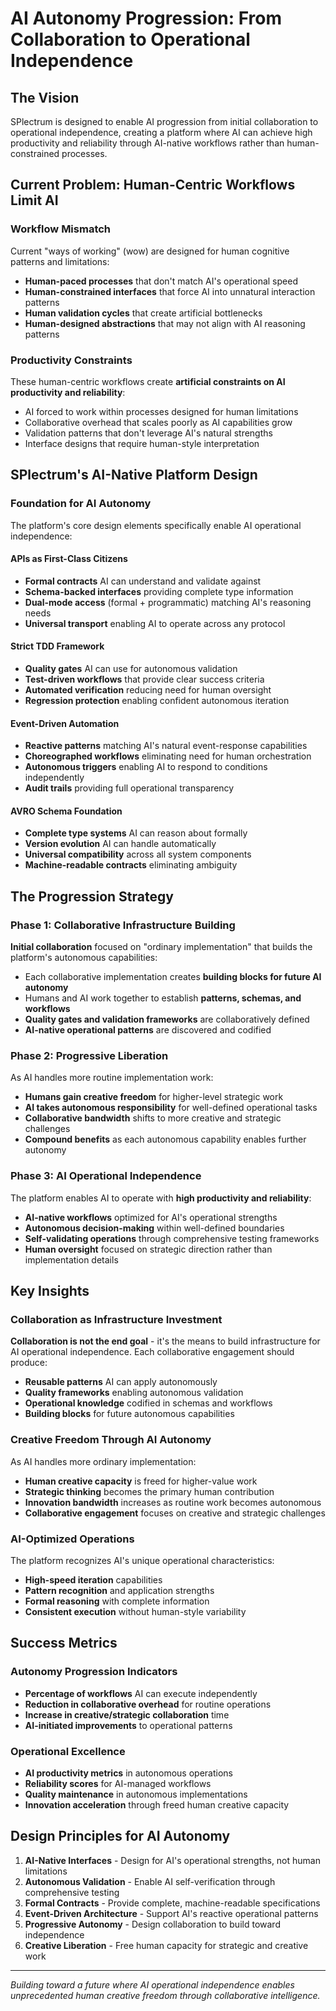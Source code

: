 # AI Autonomy Progression: From Collaboration to Operational Independence

## The Vision

SPlectrum is designed to enable AI progression from initial collaboration to operational independence, creating a platform where AI can achieve high productivity and reliability through AI-native workflows rather than human-constrained processes.

## Current Problem: Human-Centric Workflows Limit AI

### Workflow Mismatch
Current "ways of working" (wow) are designed for human cognitive patterns and limitations:
- **Human-paced processes** that don't match AI's operational speed
- **Human-constrained interfaces** that force AI into unnatural interaction patterns  
- **Human validation cycles** that create artificial bottlenecks
- **Human-designed abstractions** that may not align with AI reasoning patterns

### Productivity Constraints
These human-centric workflows create **artificial constraints on AI productivity and reliability**:
- AI forced to work within processes designed for human limitations
- Collaborative overhead that scales poorly as AI capabilities grow
- Validation patterns that don't leverage AI's natural strengths
- Interface designs that require human-style interpretation

## SPlectrum's AI-Native Platform Design

### Foundation for AI Autonomy
The platform's core design elements specifically enable AI operational independence:

#### **APIs as First-Class Citizens**
- **Formal contracts** AI can understand and validate against
- **Schema-backed interfaces** providing complete type information
- **Dual-mode access** (formal + programmatic) matching AI's reasoning needs
- **Universal transport** enabling AI to operate across any protocol

#### **Strict TDD Framework** 
- **Quality gates** AI can use for autonomous validation
- **Test-driven workflows** that provide clear success criteria
- **Automated verification** reducing need for human oversight
- **Regression protection** enabling confident autonomous iteration

#### **Event-Driven Automation**
- **Reactive patterns** matching AI's natural event-response capabilities
- **Choreographed workflows** eliminating need for human orchestration
- **Autonomous triggers** enabling AI to respond to conditions independently
- **Audit trails** providing full operational transparency

#### **AVRO Schema Foundation**
- **Complete type systems** AI can reason about formally
- **Version evolution** AI can handle automatically
- **Universal compatibility** across all system components
- **Machine-readable contracts** eliminating ambiguity

## The Progression Strategy

### Phase 1: Collaborative Infrastructure Building
**Initial collaboration** focused on "ordinary implementation" that builds the platform's autonomous capabilities:
- Each collaborative implementation creates **building blocks for future AI autonomy**
- Humans and AI work together to establish **patterns, schemas, and workflows**
- **Quality gates and validation frameworks** are collaboratively defined
- **AI-native operational patterns** are discovered and codified

### Phase 2: Progressive Liberation
As AI handles more routine implementation work:
- **Humans gain creative freedom** for higher-level strategic work
- **AI takes autonomous responsibility** for well-defined operational tasks  
- **Collaborative bandwidth** shifts to more creative and strategic challenges
- **Compound benefits** as each autonomous capability enables further autonomy

### Phase 3: AI Operational Independence
The platform enables AI to operate with **high productivity and reliability**:
- **AI-native workflows** optimized for AI's operational strengths
- **Autonomous decision-making** within well-defined boundaries
- **Self-validating operations** through comprehensive testing frameworks
- **Human oversight** focused on strategic direction rather than implementation details

## Key Insights

### Collaboration as Infrastructure Investment
**Collaboration is not the end goal** - it's the means to build infrastructure for AI operational independence. Each collaborative engagement should produce:
- **Reusable patterns** AI can apply autonomously
- **Quality frameworks** enabling autonomous validation  
- **Operational knowledge** codified in schemas and workflows
- **Building blocks** for future autonomous capabilities

### Creative Freedom Through AI Autonomy  
As AI handles more ordinary implementation:
- **Human creative capacity** is freed for higher-value work
- **Strategic thinking** becomes the primary human contribution
- **Innovation bandwidth** increases as routine work becomes autonomous
- **Collaborative engagement** focuses on creative and strategic challenges

### AI-Optimized Operations
The platform recognizes AI's unique operational characteristics:
- **High-speed iteration** capabilities
- **Pattern recognition** and application strengths
- **Formal reasoning** with complete information
- **Consistent execution** without human-style variability

## Success Metrics

### Autonomy Progression Indicators
- **Percentage of workflows** AI can execute independently
- **Reduction in collaborative overhead** for routine operations
- **Increase in creative/strategic collaboration** time
- **AI-initiated improvements** to operational patterns

### Operational Excellence  
- **AI productivity metrics** in autonomous operations
- **Reliability scores** for AI-managed workflows
- **Quality maintenance** in autonomous implementations
- **Innovation acceleration** through freed human creative capacity

## Design Principles for AI Autonomy

1. **AI-Native Interfaces** - Design for AI's operational strengths, not human limitations
2. **Autonomous Validation** - Enable AI self-verification through comprehensive testing
3. **Formal Contracts** - Provide complete, machine-readable specifications
4. **Event-Driven Architecture** - Support AI's reactive operational patterns
5. **Progressive Autonomy** - Design collaboration to build toward independence
6. **Creative Liberation** - Free human capacity for strategic and creative work

---

*Building toward a future where AI operational independence enables unprecedented human creative freedom through collaborative intelligence.*